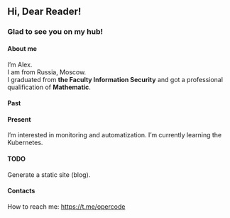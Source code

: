 ## Hi, Dear Reader!  
### Glad to see you on my hub!
#### About me
I’m Alex.  
I am from Russia, Moscow.  
I graduated from **the Faculty Information Security** and got a professional qualification of **Mathematic**.
#### Past
#### Present
I’m interested in monitoring and automatization.
I’m currently learning the Kubernetes.
#### TODO
Generate a static site (blog).
#### Contacts
How to reach me: https://t.me/opercode

